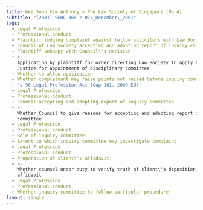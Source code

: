 ```yaml
---
title: Wee Soon Kim Anthony v The Law Society of Singapore (No 4)
subtitle: "[2001] SGHC 365 / 07\_December\_2001"
tags:
  - Legal Profession
  - Professional conduct
  - Plaintiff lodging complaint against fellow solicitors with Law Society
  - Council of Law Society accepting and adopting report of inquiry committee
  - Plaintiff unhappy with Council\'s decision
  - >-
    Application by plaintiff for order directing Law Society to apply to Chief
    Justice for appointment of disciplinary committee
  - Whether to allow application
  - Whether complainant may raise points not raised before inquiry committee
  - 's 96 Legal Profession Act (Cap 161, 2000 Ed)'
  - Legal Profession
  - Professional conduct
  - Council accepting and adopting report of inquiry committee
  - >-
    Whether Council to give reasons for accepting and adopting report of inquiry
    committee
  - Legal Profession
  - Professional conduct
  - Role of inquiry committee
  - Extent to which inquiry committee may investigate complaint
  - Legal Profession
  - Professional conduct
  - Preparation of client\'s affidavit
  - >-
    Whether counsel under duty to verify truth of client\'s deposition in
    affidavit
  - Legal Profession
  - Professional conduct
  - Whether inquiry committee to follow particular procedure
layout: single
---
```



